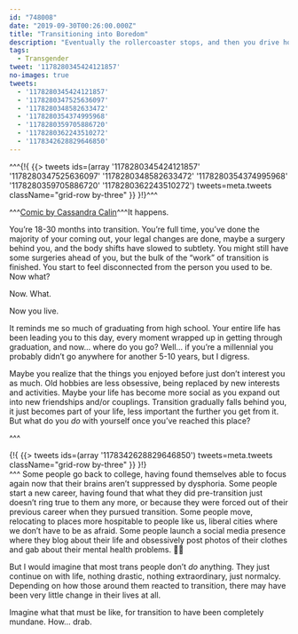 ```yaml
---
id: "748008"
date: "2019-09-30T00:26:00.000Z"
title: "Transitioning into Boredom"
description: "Eventually the rollercoaster stops, and then you drive home."
tags:
  - Transgender
tweet: '1178280345424121857'
no-images: true
tweets:
  - '1178280345424121857'
  - '1178280347525636097'
  - '1178280348582633472'
  - '1178280354374995968'
  - '1178280359705886720'
  - '1178280362243510272'
  - '1178342628829646850'
---
```


^^^<!--[-->{!{ {{> tweets ids=(array '1178280345424121857' '1178280347525636097' '1178280348582633472' '1178280354374995968' '1178280359705886720' '1178280362243510272') tweets=meta.tweets className="grid-row by-three" }} }!}<!--]-->^^^


^^^<!--[--><a href="https://tapas.io/episode/1401198" class="card right span3"><img src="../2.sm.jpeg" alt="" class="card-img-top"><span class="card-body">Comic by Cassandra Calin</span></a><!--]-->^^^It happens.

You’re 18-30 months into transition. You’re full time, you’ve done the majority of your coming out, your legal changes are done, maybe a surgery behind you, and the body shifts have slowed to subtlety. You might still have some surgeries ahead of you, but the bulk of the “work” of transition is finished. You start to feel disconnected from the person you used to be. Now what?

Now. What.

Now you live.

It reminds me so much of graduating from high school. Your entire life has been leading you to this day, every moment wrapped up in getting through graduation, and now... where do you go? Well... if you’re a millennial you probably didn’t go anywhere for another 5-10 years, but I digress.

Maybe you realize that the things you enjoyed before just don’t interest you as much. Old hobbies are less obsessive, being replaced by new interests and activities. Maybe your life has become more social as you expand out into new friendships and/or couplings. Transition gradually falls behind you, it just becomes part of your life, less important the further you get from it. But what do you *do* with yourself once you’ve reached this place?

^^^<!--[--><div class="card borderless right span3">{!{ {{> tweets ids=(array '1178342628829646850') tweets=meta.tweets className="grid-row by-three" }} }!}</div><!--]-->^^^
Some people go back to college, having found themselves able to focus again now that their brains aren’t suppressed by dysphoria. Some people start a new career, having found that what they did pre-transition just doesn’t ring true to them any more, or because they were forced out of their previous career when they pursued transition. Some people move, relocating to places more hospitable to people like us, liberal cities where we don’t have to be as afraid. Some people launch a social media presence where they blog about their life and obsessively post photos of their clothes and gab about their mental health problems. 🤷‍♀️

But I would imagine that most trans people don’t *do* anything. They just continue on with life, nothing drastic, nothing extraordinary, just normalcy. Depending on how those around them reacted to transition, there may have been very little change in their lives at all.

Imagine what that must be like, for transition to have been completely mundane. How… drab.

  
